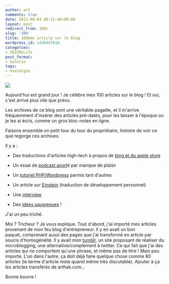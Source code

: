```yaml
---
author: art
comments: true
date: 2011-06-03 00:15:46+00:00
layout: post
redirect_from: 100/
slug: '100'
title: 100ème article sur le blog
wordpress_id: 1438447610
categories:
- 3615MyLife
post_format:
- Galerie
tags:
- nostalgie
---
```


[![](https://static.irz.fr/2011/06/100.png)](https://static.irz.fr/2011/06/100.png)

Aujourd'hui est grand jour ! Je célèbre mes 100 articles sur le blog ! Et oui, c'est arrivé plus vite que prévu.

Les archives de ce blog sont une véritable pagaille, et il m'arrive fréquemment d'insérer des articles pré-datés, pour les laisser à l'époque ou je les ai écris, comme un gros bloc-notes en ligne.

Faisons ensemble un petit tour du tour du propriétaire, histoire de voir ce que regorge ces archives.

Il y a :



	
  * Des traductions d'articles high-tech à propos de [bing et du apple store](https://irz.fr/apple-il-est-temps-de-supprimer-bing-de-lapp-store)

	
  * Un essai de [podcast avort](https://irz.fr/la-review-quatre)é par manque de plaisir

	
  * Un [tutoriel PHP/Wordpress](https://irz.fr/calculer-un-age-automatiquement-pour-le-mettre-dans-une-page-wordpress) parmis tant d'autres

	
  * Un article sur [Einstein](https://irz.fr/lecons-de-vie-albert-einstein) (traduction de développement personnel)

	
  * Une [interview](https://irz.fr/objectif-neige)

	
  * Des [idées saugrenues](https://irz.fr/decoupez-une-micro-sim-carte-sim) !


J'ai un peu triché.

Moi ? Tricheur ? Je vous explique. Tout d'abord, j'ai importé mes articles provenant de mon feu blog d'entrepreneur. Il y en avait un bon paquet, comprenant aussi des pages que j'ai transformé en article par soucis d'homogénéité. Il y avait mon [tumblr](http://www.tumblr.com/), un site proposant de réaliser du microblogging, une alternative/complément à twitter. Ce qui fait que j'ai des articles qui ne comportent qu'une phrase, et même pas de titre ! Mais peu importe. L'un dans l'autre, ça doit déjà faire quelque chose comme 80 articles (le terme d'article reste quand même très discutable). Ajouter à ça les articles transférés de arthak.com...

Bonne bourre !

